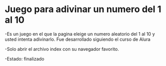 <h1>Juego para adivinar un numero del 1 al 10</h1>

-Es un juego en el que la pagina eleige un numero aleatorio del 1 al 10 y usted intenta adivinarlo. Fue desarrollado siguiendo el curso de Alura

-Solo abrir el archivo index con su navegador favorito.

-Estado: finalizado
